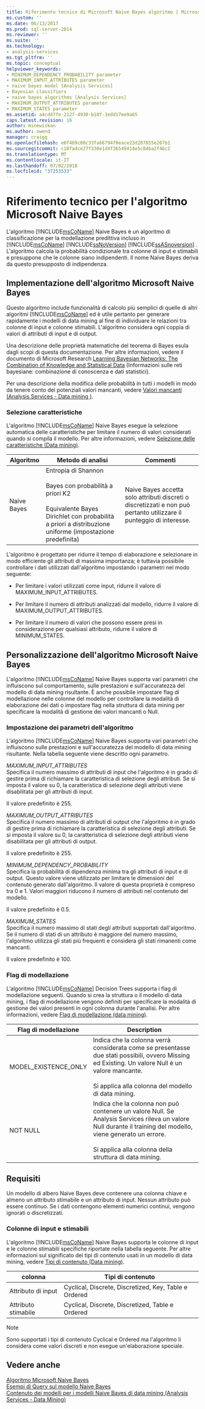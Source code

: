 ```yaml
---
title: Riferimento tecnico di Microsoft Naive Bayes algoritmo | Microsoft Docs
ms.custom: ''
ms.date: 06/13/2017
ms.prod: sql-server-2014
ms.reviewer: ''
ms.suite: ''
ms.technology:
- analysis-services
ms.tgt_pltfrm: ''
ms.topic: conceptual
helpviewer_keywords:
- MINIMUM_DEPENDENCY_PROBABILITY parameter
- MAXIMUM_INPUT_ATTRIBUTES parameter
- naive bayes model [Analysis Services]
- Bayesian classifiers
- naive bayes algorithms [Analysis Services]
- MAXIMUM_OUTPUT_ATTRIBUTES parameter
- MAXIMUM_STATES parameter
ms.assetid: a4cd47fe-2127-4930-b18f-3edd17ee9a65
caps.latest.revision: 16
author: minewiskan
ms.author: owend
manager: craigg
ms.openlocfilehash: e0f489c08c33fa66794f0eace23d207855e207b1
ms.sourcegitcommit: c18fadce27f330e1d4f36549414e5c84ba2f46c2
ms.translationtype: MT
ms.contentlocale: it-IT
ms.lasthandoff: 07/02/2018
ms.locfileid: "37253533"
---
```

# <a name="microsoft-naive-bayes-algorithm-technical-reference"></a>Riferimento tecnico per l'algoritmo Microsoft Naive Bayes
  L'algoritmo [!INCLUDE[msCoName](../../includes/msconame-md.md)] Naive Bayes è un algoritmo di classificazione per la modellazione predittiva incluso in [!INCLUDE[msCoName](../../includes/msconame-md.md)] [!INCLUDE[ssNoVersion](../../includes/ssnoversion-md.md)] [!INCLUDE[ssASnoversion](../../includes/ssasnoversion-md.md)] . L'algoritmo calcola la probabilità condizionale tra colonne di input e stimabili e presuppone che le colonne siano indipendenti. Il nome Naive Bayes deriva da questo presupposto di indipendenza.  
  
## <a name="implementation-of-the-microsoft-naive-bayes-algorithm"></a>Implementazione dell'algoritmo Microsoft Naive Bayes  
 Questo algoritmo include funzionalità di calcolo più semplici di quelle di altri algoritmi [!INCLUDE[msCoName](../../includes/msconame-md.md)] ed è utile pertanto per generare rapidamente i modelli di data mining al fine di individuare le relazioni tra colonne di input e colonne stimabili. L'algoritmo considera ogni coppia di valori di attributi di input e di output.  
  
 Una descrizione delle proprietà matematiche del teorema di Bayes esula dagli scopi di questa documentazione. Per altre informazioni, vedere il documento di Microsoft Research [Learning Bayesian Networks: The Combination of Knowledge and Statistical Data](http://go.microsoft.com/fwlink/?LinkId=207029) (Informazioni sulle reti bayesiane: combinazione di conoscenza e dati statistici).  
  
 Per una descrizione della modifica delle probabilità in tutti i modelli in modo da tenere conto dei potenziali valori mancanti, vedere [Valori mancanti &#40;Analysis Services - Data mining &#41;](missing-values-analysis-services-data-mining.md).  
  
### <a name="feature-selection"></a>Selezione caratteristiche  
 L'algoritmo [!INCLUDE[msCoName](../../includes/msconame-md.md)] Naive Bayes esegue la selezione automatica delle caratteristiche per limitare il numero di valori considerati quando si compila il modello. Per altre informazioni, vedere [Selezione delle caratteristiche &#40;Data mining&#41;](feature-selection-data-mining.md).  
  
|Algoritmo|Metodo di analisi|Commenti|  
|---------------|------------------------|--------------|  
|Naive Bayes|Entropia di Shannon<br /><br /> Bayes con probabilità a priori K2<br /><br /> Equivalente Bayes Dirichlet con probabilità a priori a distribuzione uniforme (impostazione predefinita)|Naive Bayes accetta solo attributi discreti o discretizzati e non può pertanto utilizzare il punteggio di interesse.|  
  
 L'algoritmo è progettato per ridurre il tempo di elaborazione e selezionare in modo efficiente gli attributi di massima importanza; è tuttavia possibile controllare i dati utilizzati dall'algoritmo impostando i parametri nel modo seguente:  
  
-   Per limitare i valori utilizzati come input, ridurre il valore di MAXIMUM_INPUT_ATTRIBUTES.  
  
-   Per limitare il numero di attributi analizzati dal modello, ridurre il valore di MAXIMUM_OUTPUT_ATTRIBUTES.  
  
-   Per limitare il numero di valori che possono essere presi in considerazione per qualsiasi attributo, ridurre il valore di MINIMUM_STATES.  
  
## <a name="customizing-the-naive-bayes-algorithm"></a>Personalizzazione dell'algoritmo Microsoft Naive Bayes  
 L'algoritmo [!INCLUDE[msCoName](../../includes/msconame-md.md)] Naive Bayes supporta vari parametri che influiscono sul comportamento, sulle prestazioni e sull'accuratezza del modello di data mining risultante. È anche possibile impostare flag di modellazione nelle colonne del modello per controllare la modalità di elaborazione dei dati o impostare flag nella struttura di data mining per specificare la modalità di gestione dei valori mancanti o Null.  
  
### <a name="setting-algorithm-parameters"></a>Impostazione dei parametri dell'algoritmo  
 L'algoritmo [!INCLUDE[msCoName](../../includes/msconame-md.md)] Naive Bayes supporta vari parametri che influiscono sulle prestazioni e sull'accuratezza del modello di data mining risultante. Nella tabella seguente viene descritto ogni parametro.  
  
 *MAXIMUM_INPUT_ATTRIBUTES*  
 Specifica il numero massimo di attributi di input che l'algoritmo è in grado di gestire prima di richiamare la caratteristica di selezione degli attributi. Se si imposta il valore su 0, la caratteristica di selezione degli attributi viene disabilitata per gli attributi di input.  
  
 Il valore predefinito è 255.  
  
 *MAXIMUM_OUTPUT_ATTRIBUTES*  
 Specifica il numero massimo di attributi di output che l'algoritmo è in grado di gestire prima di richiamare la caratteristica di selezione degli attributi. Se si imposta il valore su 0, la caratteristica di selezione degli attributi viene disabilitata per gli attributi di output.  
  
 Il valore predefinito è 255.  
  
 *MINIMUM_DEPENDENCY_PROBABILITY*  
 Specifica la probabilità di dipendenza minima tra gli attributi di input e di output. Questo valore viene utilizzato per limitare le dimensioni del contenuto generato dall'algoritmo. Il valore di questa proprietà è compreso tra 0 e 1. Valori maggiori riducono il numero di attributi nel contenuto del modello.  
  
 Il valore predefinito è 0.5.  
  
 *MAXIMUM_STATES*  
 Specifica il numero massimo di stati degli attributi supportati dall'algoritmo. Se il numero di stati di un attributo è maggiore del numero massimo, l'algoritmo utilizza gli stati più frequenti e considera gli stati rimanenti come mancanti.  
  
 Il valore predefinito è 100.  
  
### <a name="modeling-flags"></a>Flag di modellazione  
 L'algoritmo [!INCLUDE[msCoName](../../includes/msconame-md.md)] Decision Trees supporta i flag di modellazione seguenti. Quando si crea la struttura o il modello di data mining, i flag di modellazione vengono definiti per specificare la modalità di gestione dei valori presenti in ogni colonna durante l'analisi. Per altre informazioni, vedere [Flag di modellazione &#40;data mining&#41;](modeling-flags-data-mining.md).  
  
|Flag di modellazione|Description|  
|-------------------|-----------------|  
|MODEL_EXISTENCE_ONLY|Indica che la colonna verrà considerata come se presentasse due stati possibili, ovvero Missing ed Existing. Un valore Null è un valore mancante.<br /><br /> Si applica alla colonna del modello di data mining.|  
|NOT NULL|Indica che la colonna non può contenere un valore Null. Se Analysis Services rileva un valore Null durante il training del modello, viene generato un errore.<br /><br /> Si applica alla colonna della struttura di data mining.|  
  
## <a name="requirements"></a>Requisiti  
 Un modello di albero Naive Bayes deve contenere una colonna chiave e almeno un attributo stimabile e un attributo di input. Nessun attributo può essere continuo. Se i dati contengono elementi numerici continui, vengono ignorati o discretizzati.  
  
### <a name="input-and-predictable-columns"></a>Colonne di input e stimabili  
 L'algoritmo [!INCLUDE[msCoName](../../includes/msconame-md.md)] Naive Bayes supporta le colonne di input e le colonne stimabili specifiche riportate nella tabella seguente. Per altre informazioni sul significato dei tipi di contenuto usati in un modello di data mining, vedere [Tipi di contenuto &#40;Data mining&#41;](content-types-data-mining.md).  
  
|colonna|Tipi di contenuto|  
|------------|-------------------|  
|Attributo di input|Cyclical, Discrete, Discretized, Key, Table e Ordered|  
|Attributo stimabile|Cyclical, Discrete, Discretized, Table e Ordered|  
  
> [!NOTE]  
>  Sono supportati i tipi di contenuto Cyclical e Ordered ma l'algoritmo li considera come valori discreti e non esegue un'elaborazione speciale.  
  
## <a name="see-also"></a>Vedere anche  
 [Algoritmo Microsoft Naive Bayes](microsoft-naive-bayes-algorithm.md)   
 [Esempi di Query sul modello Naive Bayes](naive-bayes-model-query-examples.md)   
 [Contenuto dei modelli per i modelli Naive Bayes di data mining &#40;Analysis Services - Data Mining&#41;](mining-model-content-for-naive-bayes-models-analysis-services-data-mining.md)  
  
  

